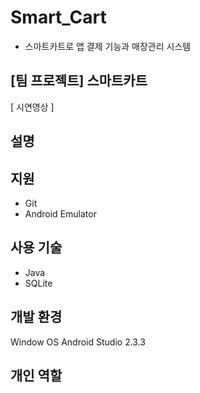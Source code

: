 # Smart_Cart
+ 스마트카트로 앱 결제 기능과 매장관리 시스템



## [팀 프로젝트] 스마트카트

[ 시연영상 ]



## 설명


## 지원
+ Git
+ Android Emulator

## 사용 기술
+ Java
+ SQLite

## 개발 환경
Window OS
Android Studio 2.3.3

## 개인 역할

